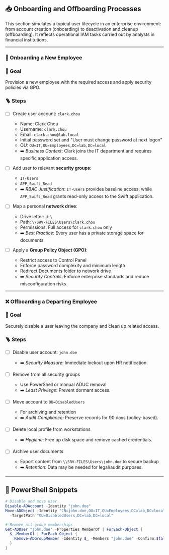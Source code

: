 

## 📥 Onboarding and Offboarding Processes

This section simulates a typical user lifecycle in an enterprise environment: from account creation (onboarding) to deactivation and cleanup (offboarding). It reflects operational IAM tasks carried out by analysts in financial institutions.

---

### 👤 Onboarding a New Employee

### 🎯 Goal
Provision a new employee with the required access and apply security policies via GPO.

### 🪜 Steps

- [ ] Create user account: `clark.chou`
  - Name: Clark Chou
  - Username: `clark.chou`
  - Email: `clark.chou@lab.local`
  - Initial password set and "User must change password at next logon"
  - OU: `OU=IT,OU=Employees,DC=lab,DC=local`
  - ➡️ *Business Context*: Clark joins the IT department and requires specific application access.

- [ ] Add user to relevant **security groups**:
  - `IT-Users`
  - `APP_Swift_Read`
  - ➡️ *RBAC Justification*: `IT-Users` provides baseline access, while `APP_Swift_Read` grants read-only access to the Swift application.

- [ ] Map a personal **network drive**:
  - Drive letter: `U:\`
  - Path: `\\SRV-FILES\Users\clark.chou`
  - Permissions: Full access for `clark.chou` only
  - ➡️ *Best Practice*: Every user has a private storage space for documents.

- [ ] Apply a **Group Policy Object (GPO)**:
  - Restrict access to Control Panel
  - Enforce password complexity and minimum length
  - Redirect Documents folder to network drive
  - ➡️ *Security Controls*: Enforce enterprise standards and reduce misconfiguration risks.

---

### ❌ Offboarding a Departing Employee

### 🎯 Goal
Securely disable a user leaving the company and clean up related access.

### 🪜 Steps

- [ ] Disable user account: `john.doe`
  - ➡️ *Security Measure*: Immediate lockout upon HR notification.

- [ ] Remove from all security groups
  - Use PowerShell or manual ADUC removal
  - ➡️ *Least Privilege*: Prevent dormant access.

- [ ] Move account to `OU=DisabledUsers`
  - For archiving and retention
  - ➡️ *Audit Compliance*: Preserve records for 90 days (policy-based).

- [ ] Delete local profile from workstations
  - ➡️ *Hygiene*: Free up disk space and remove cached credentials.

- [ ] Archive user documents
  - Export content from `\\SRV-FILES\Users\john.doe` to secure backup
  - ➡️ *Retention*: Data may be needed for legal/audit purposes.

---

## 🧰 PowerShell Snippets

```powershell
# Disable and move user
Disable-ADAccount -Identity "john.doe"
Move-ADObject -Identity "CN=john.doe,OU=IT,OU=Employees,DC=lab,DC=local" `
  -TargetPath "OU=DisabledUsers,DC=lab,DC=local"

# Remove all group memberships
Get-ADUser "john.doe" -Properties MemberOf | ForEach-Object {
  $_.MemberOf | ForEach-Object {
    Remove-ADGroupMember -Identity $_ -Members "john.doe" -Confirm:$false
  }
}

